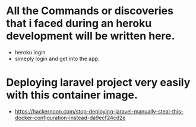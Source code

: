 # All the Commands or discoveries that i faced during an heroku development will be written here.
 
 - heroku login
 - simeply login and get into the app.
 
 # Deploying laravel project very easily with this container image.
 - https://hackernoon.com/stop-deploying-laravel-manually-steal-this-docker-configuration-instead-da9ecf24cd2e
